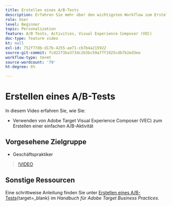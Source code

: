 ```yaml
---
title: Erstellen eines A/B-Tests
description: Erfahren Sie mehr über den wichtigsten Workflow zum Erstellen von A/B-Aktivitäten in [!DNL Adobe Target]. Erstellen Sie eine einfache A/B-Aktivität mit Visual Experience Composer (VEC).
role: User
level: Beginner
topic: Personalization
feature: A/B Tests, Activities, Visual Experience Composer (VEC)
doc-type: feature video
kt: null
exl-id: 752f77db-d17b-4255-ae71-cb7b4a215922
source-git-commit: fcd2273ba373dc2b3bc59a77f1925cdb7b2ed3ee
workflow-type: tm+mt
source-wordcount: '79'
ht-degree: 6%

---
```


# Erstellen eines A/B-Tests

In diesem Video erfahren Sie, wie Sie:

* Verwenden von Adobe Target Visual Experience Composer (VEC) zum Erstellen einer einfachen A/B-Aktivität

## Vorgesehene Zielgruppe

* Geschäftspraktiker

>[!VIDEO](https://video.tv.adobe.com/v/17391/?quality=12)

## Sonstige Ressourcen

Eine schrittweise Anleitung finden Sie unter [Erstellen eines A/B-Tests](https://experienceleague.adobe.com/docs/target/using/activities/abtest/create/test-create-ab.html?lang=de){target=_blank} im *Handbuch für Adobe Target Business Practices*.
